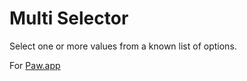 # Multi Selector

Select one or more values from a known list of options.

For [Paw.app](https://paw.cloud)
